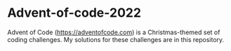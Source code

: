 # Advent-of-code-2022
Advent of Code (https://adventofcode.com) is a Christmas-themed set of coding challenges. My solutions for these challenges are in this repository.
